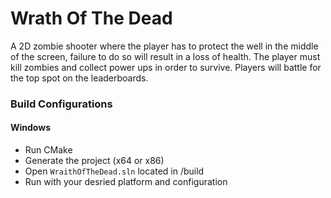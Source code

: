 # Wrath Of The Dead
 A 2D zombie shooter where the player has to protect the well in the middle of the screen, failure to do so will result in a loss of health. The player must kill zombies and collect power ups in order to survive. Players will battle for the top spot on the leaderboards. 

### Build Configurations
#### Windows  
* Run CMake
* Generate the project (x64 or x86)
* Open `WraithOfTheDead.sln` located in /build 
* Run with your desried platform and configuration
